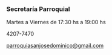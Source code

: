 ### Secretaría Parroquial
Martes a Viernes de 17:30 hs a 19:00 hs

4207-7470

[parroquiasanjosedominico@gmail.com](mailto:parroquiasanjosedominico@gmail.com)